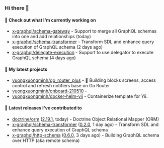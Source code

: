 ### Hi there 👋

#### 👷 Check out what I'm currently working on

- [x-graphql/schema-gateway](https://github.com/x-graphql/schema-gateway) - Support to merge all GraphQL schemas into one and add relationships (today)
- [x-graphql/schema-transformer](https://github.com/x-graphql/schema-transformer) - Transform SDL and enhance query execution of GraphQL schema (2 days ago)
- [x-graphql/delegate-execution](https://github.com/x-graphql/delegate-execution) - Support to use delegator to execute GraphQL schema (4 days ago)

#### 🌱 My latest projects

- [vuongxuongminh/go_router_plus](https://github.com/vuongxuongminh/go_router_plus) - :office: Building blocks screens, access control and refresh notifiers base on Go Router
- [vuongxuongminh/onboard-210510](https://github.com/vuongxuongminh/onboard-210510) - 
- [vuongxuongminh/docker-helm-yii](https://github.com/vuongxuongminh/docker-helm-yii) - Containerize template for Yii.

#### 🔭 Latest releases I've contributed to

- [doctrine/orm](https://github.com/doctrine/orm) ([2.19.1](https://github.com/doctrine/orm/releases/tag/2.19.1), today) - Doctrine Object Relational Mapper (ORM)
- [x-graphql/schema-transformer](https://github.com/x-graphql/schema-transformer) ([0.2.0](https://github.com/x-graphql/schema-transformer/releases/tag/0.2.0), 1 day ago) - Transform SDL and enhance query execution of GraphQL schema
- [x-graphql/http-schema](https://github.com/x-graphql/http-schema) ([0.6.0](https://github.com/x-graphql/http-schema/releases/tag/0.6.0), 3 days ago) - Building GraphQL schema over HTTP (aka remote schema)
